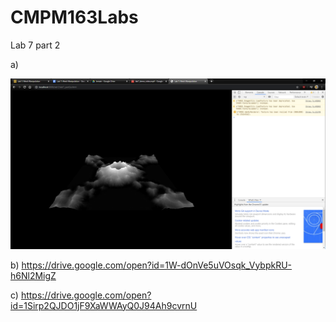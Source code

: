 # CMPM163Labs

Lab 7 part 2

a)

![](screenshots/screenshot1.PNG)

b) https://drive.google.com/open?id=1W-dOnVe5uVOsqk_VybpkRU-h6Nl2MigZ

c) https://drive.google.com/open?id=1Sirp2QJDO1jF9XaWWAyQ0J94Ah9cvrnU
